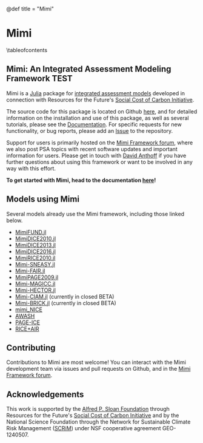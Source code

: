 @def title = "Mimi"

# Mimi 

\tableofcontents <!-- you can use \toc as well -->

## Mimi: An Integrated Assessment Modeling Framework TEST
 
Mimi is a [Julia](http://julialang.org) package for [integrated assessment models](https://en.wikipedia.org/wiki/Integrated_assessment_modelling) developed in connection with Resources for the Future's [Social Cost of Carbon Initiative](https://www.rff.org/topics/scc/). 

The source code for this package is located on Github [here](https://github.com/mimiframework/Mimi.jl), and for detailed information on the installation and use of this package, as well as several tutorials, please see the [Documentation](https://www.mimiframework.org/Mimi.jl/stable/). For specific requests for new functionality, or bug reports, please add an [Issue](https://github.com/mimiframework/Mimi.jl/issues) to the repository.

Support for users is primarily hosted on the [Mimi Framework forum](https://forum.mimiframework.org), where we also post PSA topics with recent software updates and important information for users. Please get in touch with [David Anthoff](http://www.david-anthoff.com) if you have further questions about using this framework or want to be involved in any way with this effort.

**To get started with Mimi, head to the documentation [here](https://www.mimiframework.org/Mimi.jl/stable/)!**

## Models using Mimi

Several models already use the Mimi framework, including those linked below.

* [MimiFUND.jl](https://github.com/fund-model/MimiFUND.jl)
* [MimiDICE2010.jl](https://github.com/anthofflab/MimiDICE2010.jl)
* [MimiDICE2013.jl](https://github.com/anthofflab/MimiDICE2013.jl)
* [MimiDICE2016.jl](https://github.com/AlexandrePavlov/MimiDICE2016.jl)
* [MimiRICE2010.jl](https://github.com/anthofflab/MimiRICE2010.jl)
* [Mimi-SNEASY.jl](https://github.com/anthofflab/mimi-sneasy.jl)
* [Mimi-FAIR.jl](https://github.com/anthofflab/mimi-fair.jl/)
* [MimiPAGE2009.jl](https://github.com/anthofflab/MimiPAGE2009.jl/)
* [Mimi-MAGICC.jl](https://github.com/anthofflab/mimi-magicc.jl)
* [Mimi-HECTOR.jl](https://github.com/anthofflab/mimi-hector.jl)
* [Mimi-CIAM.jl](https://github.com/anthofflab/mimi-ciam.jl) (currently in closed BETA)
* [Mimi-BRICK.jl](https://github.com/anthofflab/mimi-brick.jl) (currently in closed BETA)
* [mimi_NICE](https://github.com/fdennig/mimi_NICE)
* [AWASH](http://awashmodel.org/)
* [PAGE-ICE](https://github.com/openmodels/PAGE-ICE)
* [RICE+AIR](https://github.com/Environment-Research/AIR)

## Contributing

Contributions to Mimi are most welcome! You can interact with the Mimi development team via issues and pull requests on Github, and in the [Mimi Framework forum](https://forum.mimiframework.org).

## Acknowledgements

This work is supported by the [Alfred P. Sloan Foundation](https://sloan.org/) through Resources for the Future's [Social Cost of Carbon Initiative](https://www.rff.org/topics/scc/) and by the National Science Foundation through the Network for Sustainable Climate Risk Management ([SCRiM](http://scrimhub.org/)) under NSF cooperative agreement GEO-1240507.
